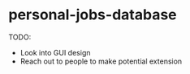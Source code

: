 # personal-jobs-database

TODO:
* Look into GUI design
* Reach out to people to make potential extension
